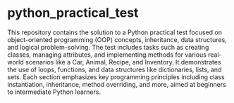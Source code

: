 # python_practical_test
This repository contains the solution to a Python practical test focused on object-oriented programming (OOP) concepts, inheritance, data structures, and logical problem-solving. The test includes tasks such as creating classes, managing attributes, and implementing methods for various real-world scenarios like a Car, Animal, Recipe, and Inventory. It demonstrates the use of loops, functions, and data structures like dictionaries, lists, and sets. Each section emphasizes key programming principles including class instantiation, inheritance, method overriding, and more, aimed at beginners to intermediate Python learners.
